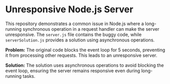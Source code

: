 # Unresponsive Node.js Server

This repository demonstrates a common issue in Node.js where a long-running synchronous operation in a request handler can make the server unresponsive.  The `server.js` file contains the buggy code, while `serverSolution.js` provides a solution using asynchronous operations.

**Problem:** The original code blocks the event loop for 5 seconds, preventing it from processing other requests. This leads to an unresponsive server.

**Solution:** The solution uses asynchronous operations to avoid blocking the event loop, ensuring the server remains responsive even during long-running tasks.